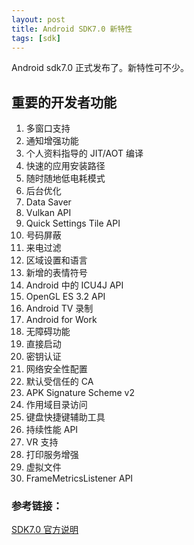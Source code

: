 ```yaml
---
layout: post
title: Android SDK7.0 新特性
tags: [sdk]
---
```


Android sdk7.0 正式发布了。新特性可不少。

## 重要的开发者功能

1. 多窗口支持
2. 通知增强功能
3. 个人资料指导的 JIT/AOT 编译
4. 快速的应用安装路径
5. 随时随地低电耗模式
6. 后台优化
7. Data Saver
8. Vulkan API
9. Quick Settings Tile API
10. 号码屏蔽
11. 来电过滤
12. 区域设置和语言
13. 新增的表情符号
14. Android 中的 ICU4J API
15. OpenGL ES 3.2 API
16. Android TV 录制
17. Android for Work
18. 无障碍功能
19. 直接启动
20. 密钥认证
21. 网络安全性配置
22. 默认受信任的 CA
23. APK Signature Scheme v2
24. 作用域目录访问
25. 键盘快捷键辅助工具
26. 持续性能 API
27. VR 支持
28. 打印服务增强
29. 虚拟文件
30. FrameMetricsListener API


### 参考链接：
   [SDK7.0 官方说明](https://developer.android.com/about/versions/nougat/android-7.0.html)
  
  
